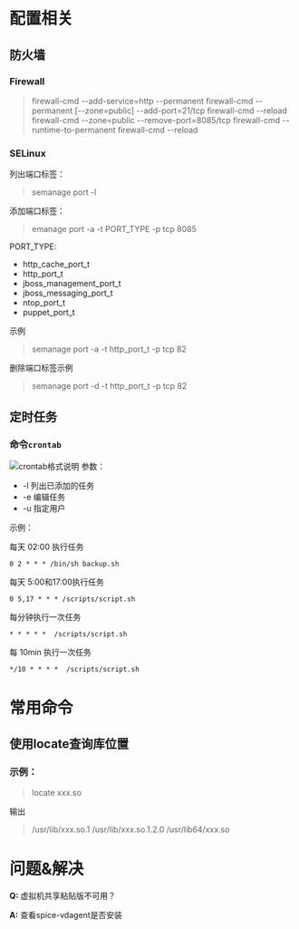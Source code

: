 <!-- TITLE: Fedora -->
<!-- SUBTITLE: A quick summary of Fedora -->

配置相关
===
防火墙
---
### Firewall
>firewall-cmd --add-service=http --permanent
firewall-cmd --permanent [--zone=public] --add-port=21/tcp
firewall-cmd --reload
firewall-cmd --zone=public --remove-port=8085/tcp
firewall-cmd --runtime-to-permanent
firewall-cmd --reload

### SELinux
列出端口标签：
> semanage port -l

添加端口标签：
> emanage port -a -t PORT_TYPE -p tcp 8085

PORT_TYPE: 

 - http_cache_port_t
 - http_port_t
 - jboss_management_port_t
 - jboss_messaging_port_t
 - ntop_port_t
 - puppet_port_t

示例
> semanage port -a -t http_port_t -p tcp 82

删除端口标签示例
> semanage port -d -t http_port_t -p tcp 82

定时任务
---
### 命令`crontab`
![crontab格式说明](http://img.blog.csdn.net/20160804170302727)
参数：

 - -l 列出已添加的任务
 - -e 编辑任务
 - -u 指定用户

示例：

每天 02:00 执行任务
```
0 2 * * * /bin/sh backup.sh
```

每天 5:00和17:00执行任务
```
0 5,17 * * * /scripts/script.sh
```

每分钟执行一次任务
```
* * * * *  /scripts/script.sh
```

每 10min 执行一次任务
```
*/10 * * * *  /scripts/script.sh
```

常用命令
===
使用locate查询库位置
---
### 示例：
>locate xxx.so

输出

>/usr/lib/xxx.so.1
/usr/lib/xxx.so.1.2.0
/usr/lib64/xxx.so

问题&解决
===
**Q:** 虚拟机共享粘贴版不可用？

**A:** 查看spice-vdagent是否安装